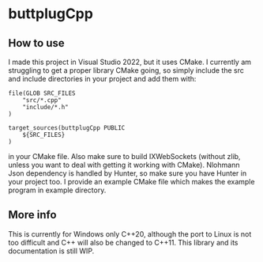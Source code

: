 # buttplugCpp
## How to use
I made this project in Visual Studio 2022, but it uses CMake. I currently am struggling to get a proper library CMake going, so simply include the src and include directories in your project and add them with:
```
file(GLOB SRC_FILES    
    "src/*.cpp"
    "include/*.h"
)

target_sources(buttplugCpp PUBLIC
    ${SRC_FILES}
)
```
in your CMake file. Also make sure to build IXWebSockets (without zlib, unless you want to deal with getting it working with CMake). Nlohmann Json dependency is handled by Hunter, so make sure you have Hunter in your project too. I provide an example CMake file which makes the example program in example directory.

## More info
This is currently for Windows only C++20, although the port to Linux is not too difficult and C++ will also be changed to C++11. This library and its documentation is still WIP.
